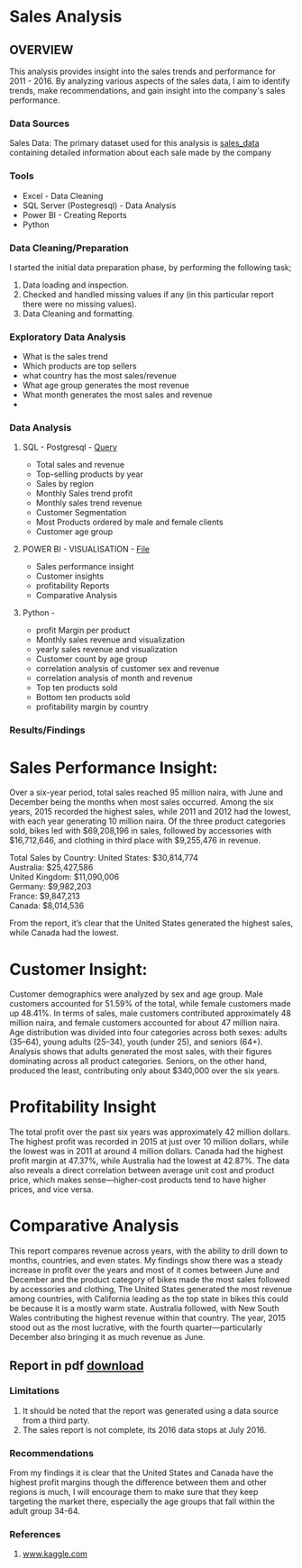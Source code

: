 # Sales Analysis 

## OVERVIEW 

This analysis provides insight into the sales trends and performance for 2011 - 2016. By analyzing various aspects of the sales data, I aim to identify trends, make recommendations, and gain insight into the company's sales performance.


### Data Sources 

Sales Data: The primary dataset used for this analysis is [sales_data](https://www.kaggle.com/datasets/jehanzaibbhatti/sales-data) containing detailed information about each sale made by the company


### Tools 

- Excel - Data Cleaning 
- SQL Server (Postegresql) - Data Analysis 
- Power BI - Creating Reports 
- Python 


### Data Cleaning/Preparation 

I started the initial data preparation phase, by performing the following task;
1. Data loading and inspection.
2. Checked and handled missing values if any (in this particular report there were no missing values).
3. Data Cleaning and formatting.

### Exploratory Data Analysis 
- What is the sales trend
- Which products are top sellers
- what country has the most sales/revenue
- What age group generates the most revenue
- What month generates the most sales and revenue
- 

### Data Analysis 


1. SQL - Postgresql  - [Query](https://1drv.ms/w/c/4c7f2cf47ea4e6aa/EWz3m4LZhqlJmj-8m_C0ygUBShqvBP69lnIyQTRfAwx-dw?e=xv9N6O)
    - Total sales and revenue
    - Top-selling products by year
    - Sales by region
    - Monthly Sales trend profit
    - Monthly sales trend revenue
    - Customer Segmentation
    - Most Products ordered by male and female clients
    - Customer age group
   
2. POWER BI - VISUALISATION - [File](https://1drv.ms/u/c/4c7f2cf47ea4e6aa/EZmP-zAyPBNNgYNOd5Q-ZHsBNBHE3XMGIL_1xYiVhFxz-A?e=Yy3r8X)
    - Sales performance insight
    - Customer insights
    - profitability Reports
    - Comparative Analysis
  
  3. Python - 
     - profit Margin per product
     - Monthly sales revenue and visualization
     - yearly sales revenue and visualization
     - Customer count by age group
     - correlation analysis of  customer sex and revenue
     - correlation analysis of month and revenue
     - Top ten products sold
     - Bottom ten products sold
     - profitability margin by country
    
### Results/Findings 

# Sales Performance Insight:
Over a six-year period, total sales reached 95 million naira, with June and December being the months when most sales occurred. Among the six years, 2015 recorded the highest sales, while 2011 and 2012 had the lowest, with each year generating 10 million naira. Of the three product categories sold, bikes led with $69,208,196 in sales, followed by accessories with $16,712,646, and clothing in third place with $9,255,476 in revenue.

Total Sales by Country:
United States: $30,814,774  
Australia: $25,427,586  
United Kingdom: $11,090,006  
Germany: $9,982,203  
France: $9,847,213  
Canada: $8,014,536

From the report, it’s clear that the United States generated the highest sales, while Canada had the lowest.


# Customer Insight:

Customer demographics were analyzed by sex and age group. Male customers accounted for 51.59% of the total, while female customers made up 48.41%. In terms of sales, male customers contributed approximately 48 million naira, and female customers accounted for about 47 million naira.
Age distribution was divided into four categories across both sexes: adults (35–64), young adults (25–34), youth (under 25), and seniors (64+). Analysis shows that adults generated the most sales, with their figures dominating across all product categories. Seniors, on the other hand, produced the least, contributing only about $340,000 over the six years.


# Profitability Insight
The total profit over the past six years was approximately 42 million dollars. The highest profit was recorded in 2015 at just over 10 million dollars, while the lowest was in 2011 at around 4 million dollars. Canada had the highest profit margin at 47.37%, while Australia had the lowest at 42.87%. The data also reveals a direct correlation between average unit cost and product price, which makes sense—higher-cost products tend to have higher prices, and vice versa.

# Comparative Analysis
This report compares revenue across years, with the ability to drill down to months, countries, and even states. My findings show there was a steady increase in profit over the years and most of it comes between June and December and the product category of bikes made the most sales followed by accessories and clothing, The United States generated the most revenue among countries, with California leading as the top state in bikes this could be because it is a mostly warm state. Australia followed, with New South Wales contributing the highest revenue within that country. The year, 2015 stood out as the most lucrative, with the fourth quarter—particularly December also bringing it as much revenue as June.

## Report in pdf [download](https://1drv.ms/b/c/4c7f2cf47ea4e6aa/Ed44LB9VRsNHv8hJcHRSLNMBh9BP2RD87z9fShmNHThEoQ?e=jexXs7)

### Limitations 
1. It should be noted that the report was generated using a data source from a third party.
2. The sales report is not complete, its 2016 data stops at July 2016. 


### Recommendations 
From my findings it is clear that the United States and Canada have the highest profit margins though the difference between them and other regions is much, I will encourage them to make sure that they keep targeting the market there, especially the age groups that fall within the adult group 34-64.


### References 
1. www.kaggle.com






